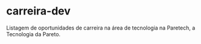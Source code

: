 # carreira-dev
Listagem de oportunidades de carreira na área de tecnologia na Paretech, a Tecnologia da Pareto.
